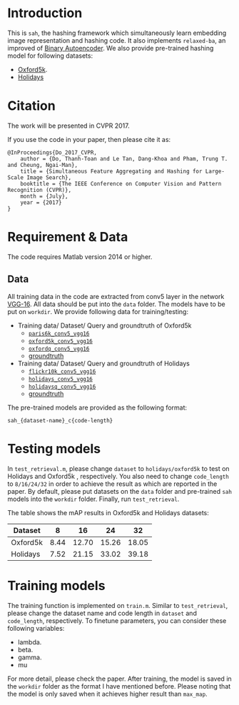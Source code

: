 Introduction
============
This is `sah`, the hashing framework which simultaneously learn embedding image representation and hashing code. It also implements `relaxed-ba`, an improved of [Binary Autoencoder](https://arxiv.org/abs/1501.00756). We also provide pre-trained hashing model for following datasets:

- [Oxford5k](http://www.robots.ox.ac.uk/~vgg/data/oxbuildings/).
- [Holidays](http://lear.inrialpes.fr/~jegou/data.php)

Citation
=========

The work will be presented in CVPR 2017.

If you use the code in your paper, then please cite it as:

```
@InProceedings{Do_2017_CVPR,
    author = {Do, Thanh-Toan and Le Tan, Dang-Khoa and Pham, Trung T. and Cheung, Ngai-Man},
    title = {Simultaneous Feature Aggregating and Hashing for Large-Scale Image Search},
    booktitle = {The IEEE Conference on Computer Vision and Pattern Recognition (CVPR)},
    month = {July},
    year = {2017}
}
```

Requirement & Data
===========
The code requires Matlab version 2014 or higher.

## Data
All training data in the code are extracted from conv5 layer in the network [VGG-16](http://www.robots.ox.ac.uk/~vgg/research/very_deep/). All data should be put into the `data` folder. The models have to be put on `workdir`.
We provide following data for training/testing:

- Training data/ Dataset/ Query and groundtruth of Oxford5k
    - [`paris6k_conv5_vgg16`](https://www.dropbox.com/s/qnsmxe2ubfv47s8/paris6k_conv5_vgg16.mat?dl=0)
    - [`oxford5k_conv5_vgg16`](https://www.dropbox.com/s/4d5yth1upo7x4tp/oxford5k_conv5_vgg16.mat?dl=0)
    - [`oxfordq_conv5_vgg16`](https://www.dropbox.com/s/v45rn2wzrimjcp6/oxfordq_conv5_vgg16.mat?dl=0)
    - [groundtruth](https://www.dropbox.com/s/xwdykr99r2ughhv/gnd_oxford5k.mat?dl=0)
- Training data/ Dataset/ Query and groundtruth of Holidays
    - [`flickr10k_conv5_vgg16`](https://www.dropbox.com/s/z7ddk4qrq8ldycd/flickr10k_conv5_vgg16.mat?dl=0)
    - [`holidays_conv5_vgg16`](https://www.dropbox.com/s/3xhl9e5t2fas8j1/holidays_conv5_vgg16.mat?dl=0)
    - [`holidaysq_conv5_vgg16`](https://www.dropbox.com/s/yd25u882qylilg7/holidaysq_conv5_vgg16.mat?dl=0)
    - [groundtruth](https://www.dropbox.com/s/dce8yt676zwdyxe/gnd_holidays.mat?dl=0)

The pre-trained models are provided as the following format:

```
sah_{dataset-name}_c{code-length}
```

Testing models
============

In `test_retrieval.m`, please change `dataset` to `holidays/oxford5k` to test on Holidays and Oxford5k , respectively. You also need to change `code_length` to `8/16/24/32` in order to achieve the result as which are reported in the paper. By default, please put datasets on the `data` folder and pre-trained `sah` models into the `workdir` folder. Finally, run `test_retrieval`.

The table shows the mAP results in Oxford5k and Holidays datasets:

| Dataset       | 8     | 16     | 24    | 32    |
| ------------- |:-----:| :-----:|:-----:|:-----:|
| Oxford5k      | 8.44  | 12.70  | 15.26 | 18.05 |
| Holidays      | 7.52  | 21.15  | 33.02 | 39.18 |


Training models
===========

The training function is implemented on `train.m`. Similar to `test_retrieval`, please change the dataset name and code length in `dataset` and `code_length`, respectively. To finetune parameters, you can consider these following variables:

- lambda.
- beta.
- gamma.
- mu

For more detail, please check the paper. After training, the model is saved in the `workdir` folder as the format I have mentioned before. Please noting that the model is only saved when it achieves higher result than `max_map`.

